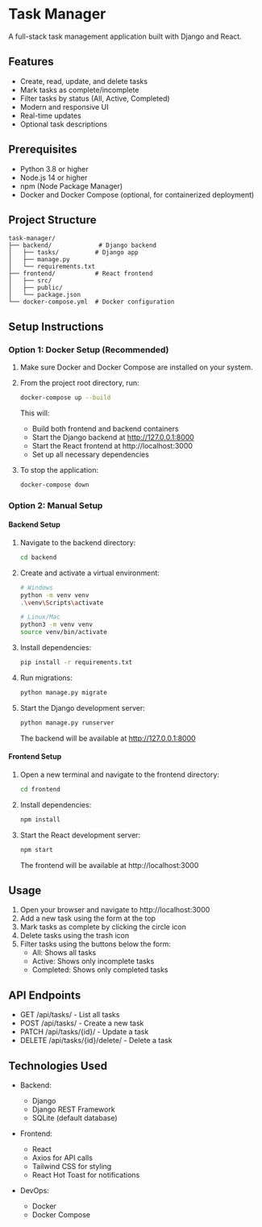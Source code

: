 # Task Manager

A full-stack task management application built with Django and React.

## Features

- Create, read, update, and delete tasks
- Mark tasks as complete/incomplete
- Filter tasks by status (All, Active, Completed)
- Modern and responsive UI
- Real-time updates
- Optional task descriptions

## Prerequisites

- Python 3.8 or higher
- Node.js 14 or higher
- npm (Node Package Manager)
- Docker and Docker Compose (optional, for containerized deployment)

## Project Structure

```
task-manager/
├── backend/             # Django backend
│   ├── tasks/          # Django app
│   ├── manage.py
│   └── requirements.txt
├── frontend/           # React frontend
│   ├── src/
│   ├── public/
│   └── package.json
└── docker-compose.yml  # Docker configuration
```

## Setup Instructions

### Option 1: Docker Setup (Recommended)

1. Make sure Docker and Docker Compose are installed on your system.

2. From the project root directory, run:
   ```bash
   docker-compose up --build
   ```
   This will:
   - Build both frontend and backend containers
   - Start the Django backend at http://127.0.0.1:8000
   - Start the React frontend at http://localhost:3000
   - Set up all necessary dependencies

3. To stop the application:
   ```bash
   docker-compose down
   ```

### Option 2: Manual Setup

#### Backend Setup

1. Navigate to the backend directory:
   ```bash
   cd backend
   ```

2. Create and activate a virtual environment:
   ```bash
   # Windows
   python -m venv venv
   .\venv\Scripts\activate

   # Linux/Mac
   python3 -m venv venv
   source venv/bin/activate
   ```

3. Install dependencies:
   ```bash
   pip install -r requirements.txt
   ```

4. Run migrations:
   ```bash
   python manage.py migrate
   ```

5. Start the Django development server:
   ```bash
   python manage.py runserver
   ```
   The backend will be available at http://127.0.0.1:8000

#### Frontend Setup

1. Open a new terminal and navigate to the frontend directory:
   ```bash
   cd frontend
   ```

2. Install dependencies:
   ```bash
   npm install
   ```

3. Start the React development server:
   ```bash
   npm start
   ```
   The frontend will be available at http://localhost:3000

## Usage

1. Open your browser and navigate to http://localhost:3000
2. Add a new task using the form at the top
3. Mark tasks as complete by clicking the circle icon
4. Delete tasks using the trash icon
5. Filter tasks using the buttons below the form:
   - All: Shows all tasks
   - Active: Shows only incomplete tasks
   - Completed: Shows only completed tasks

## API Endpoints

- GET /api/tasks/ - List all tasks
- POST /api/tasks/ - Create a new task
- PATCH /api/tasks/{id}/ - Update a task
- DELETE /api/tasks/{id}/delete/ - Delete a task

## Technologies Used

- Backend:
  - Django
  - Django REST Framework
  - SQLite (default database)

- Frontend:
  - React
  - Axios for API calls
  - Tailwind CSS for styling
  - React Hot Toast for notifications

- DevOps:
  - Docker
  - Docker Compose 